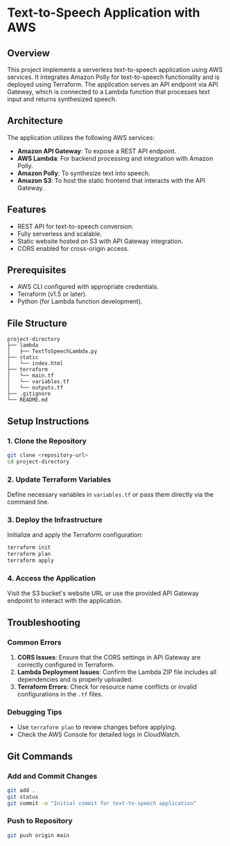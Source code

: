 # Text-to-Speech Application with AWS

## Overview
This project implements a serverless text-to-speech application using AWS services. It integrates Amazon Polly for text-to-speech functionality and is deployed using Terraform. The application serves an API endpoint via API Gateway, which is connected to a Lambda function that processes text input and returns synthesized speech.

## Architecture
The application utilizes the following AWS services:
- **Amazon API Gateway**: To expose a REST API endpoint.
- **AWS Lambda**: For backend processing and integration with Amazon Polly.
- **Amazon Polly**: To synthesize text into speech.
- **Amazon S3**: To host the static frontend that interacts with the API Gateway.

## Features
- REST API for text-to-speech conversion.
- Fully serverless and scalable.
- Static website hosted on S3 with API Gateway integration.
- CORS enabled for cross-origin access.

## Prerequisites
- AWS CLI configured with appropriate credentials.
- Terraform (v1.5 or later).
- Python (for Lambda function development).

## File Structure
```
project-directory
├── lambda
│   ├── TextToSpeechLambda.py
├── static
│   └── index.html
├── terraform
│   └── main.tf
│   └── variables.tf
│   └── outputs.tf
├── .gitignore
└── README.md
```

## Setup Instructions

### 1. Clone the Repository
```bash
git clone <repository-url>
cd project-directory
```

### 2. Update Terraform Variables
Define necessary variables in `variables.tf` or pass them directly via the command line.

### 3. Deploy the Infrastructure
Initialize and apply the Terraform configuration:
```bash
terraform init
terraform plan
terraform apply
```

### 4. Access the Application
Visit the S3 bucket's website URL or use the provided API Gateway endpoint to interact with the application.

## Troubleshooting
### Common Errors
1. **CORS Issues**: Ensure that the CORS settings in API Gateway are correctly configured in Terraform.
2. **Lambda Deployment Issues**: Confirm the Lambda ZIP file includes all dependencies and is properly uploaded.
3. **Terraform Errors**: Check for resource name conflicts or invalid configurations in the `.tf` files.

### Debugging Tips
- Use `terraform plan` to review changes before applying.
- Check the AWS Console for detailed logs in CloudWatch.

## Git Commands
### Add and Commit Changes
```bash
git add .
git status
git commit -m "Initial commit for text-to-speech application"
```

### Push to Repository
```bash
git push origin main
```
